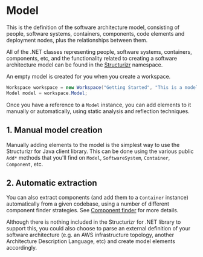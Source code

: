 # Model

This is the definition of the software architecture model, consisting of people, software systems, containers, components, code elements and deployment nodes, plus the relationships between them.

All of the .NET classes representing people, software systems, containers, components, etc, and the functionality related to creating a software architecture model can be found in the [Structurizr](https://github.com/structurizr/dotnet/tree/master/Structurizr.Core/Model) namespace.

An empty model is created for you when you create a workspace.

```c#
Workspace workspace = new Workspace("Getting Started", "This is a model of my software system.");
Model model = workspace.Model;
```

Once you have a reference to a ```Model``` instance, you can add elements to it manually or automatically, using static analysis and reflection techniques.

## 1. Manual model creation

Manually adding elements to the model is the simplest way to use the Structurizr for Java client library. This can be done using the various public ```Add*``` methods that you'll find on ```Model```, ```SoftwareSystem```, ```Container```, ```Component```, etc.

## 2. Automatic extraction

You can also extract components (and add them to a ```Container``` instance) automatically from a given codebase, using a number of different component finder strategies. See [Component finder](https://github.com/structurizr/dotnet-extensions/blob/master/Structurizr.Analysis/Analysis/ComponentFinder.cs) for more details.

Although there is nothing included in the Structurizr for .NET library to support this, you could also choose to parse an external definition of your software architecture (e.g. an AWS infrastructure topology, another Architecture Description Language, etc) and create model elements accordingly.